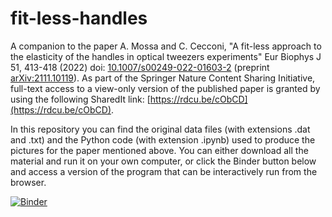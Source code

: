 # fit-less-handles
A companion to the paper A. Mossa and C. Cecconi, "A fit-less approach to the elasticity of the handles in optical tweezers experiments" Eur Biophys J 51, 413-418 (2022) doi: [10.1007/s00249-022-01603-2](https://doi.org/10.1007/s00249-022-01603-2) (preprint [arXiv:2111.10119](https://arxiv.org/abs/2111.10119)). As part of the Springer Nature Content Sharing Initiative, full-text access to a view-only version of the published paper is granted by using the following SharedIt link: [https://rdcu.be/cObCD](https://rdcu.be/cObCD).

In this repository you can find the original data files (with extensions .dat and .txt) and the Python code (with extension .ipynb) used to produce the pictures for the paper mentioned above. You can either download all the material and run it on your own computer, or click the Binder button below and access a version of the program that can be interactively run from the browser. 

[![Binder](https://mybinder.org/badge_logo.svg)](https://mybinder.org/v2/gh/AlessandroMossa/fit-less-handles/HEAD)
